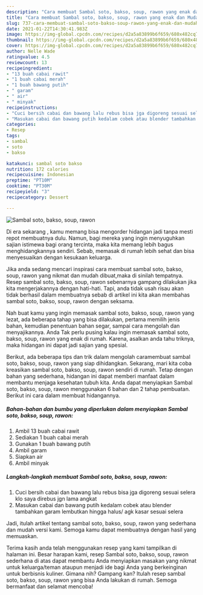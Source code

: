 ```yaml
---
description: "Cara membuat Sambal soto, bakso, soup, rawon yang enak dan Mudah Dibuat"
title: "Cara membuat Sambal soto, bakso, soup, rawon yang enak dan Mudah Dibuat"
slug: 737-cara-membuat-sambal-soto-bakso-soup-rawon-yang-enak-dan-mudah-dibuat
date: 2021-01-22T14:30:41.983Z
image: https://img-global.cpcdn.com/recipes/d2a5a83899b6f659/680x482cq70/sambal-soto-bakso-soup-rawon-foto-resep-utama.jpg
thumbnail: https://img-global.cpcdn.com/recipes/d2a5a83899b6f659/680x482cq70/sambal-soto-bakso-soup-rawon-foto-resep-utama.jpg
cover: https://img-global.cpcdn.com/recipes/d2a5a83899b6f659/680x482cq70/sambal-soto-bakso-soup-rawon-foto-resep-utama.jpg
author: Nelle Wade
ratingvalue: 4.5
reviewcount: 13
recipeingredient:
- "13 buah cabai rawit"
- "1 buah cabai merah"
- "1 buah bawang putih"
- " garam"
- " air"
- " minyak"
recipeinstructions:
- "Cuci bersih cabai dan bawang lalu rebus bisa jga digoreng sesuai selera klo saya direbus jgn lama angkat"
- "Masukan cabai dan bawang putih kedalam cobek atau blender tambahkan garam lembutkan hingga halus/ agk kasar sesuai selera"
categories:
- Resep
tags:
- sambal
- soto
- bakso

katakunci: sambal soto bakso 
nutrition: 172 calories
recipecuisine: Indonesian
preptime: "PT10M"
cooktime: "PT30M"
recipeyield: "3"
recipecategory: Dessert

---
```



![Sambal soto, bakso, soup, rawon](https://img-global.cpcdn.com/recipes/d2a5a83899b6f659/680x482cq70/sambal-soto-bakso-soup-rawon-foto-resep-utama.jpg)

Di era  sekarang , kamu memang bisa mengorder hidangan jadi tanpa mesti repot membuatnya dulu. Namun, bagi mereka yang ingin menyuguhkan sajian istimewa bagi orang tercinta, maka kita memang lebih bagus menghidangkannya sendiri. Sebab, memasak di rumah lebih sehat dan bisa menyesuaikan dengan kesukaan keluarga.

Jika anda sedang mencari inspirasi cara membuat sambal soto, bakso, soup, rawon yang nikmat dan mudah dibuat,maka di sinilah tempatnya. Resep sambal soto, bakso, soup, rawon  sebenarnya gampang dilakukan jika kita mengerjakannya dengan hati-hati. Tapi, anda tidak usah risau akan tidak berhasil dalam membuatnya 
sebab di artikel ini kita akan membahas sambal soto, bakso, soup, rawon dengan seksama.  



Nah buat kamu yang ingin memasak sambal soto, bakso, soup, rawon yang lezat, ada beberapa tahap yang bisa dilakukan, pertama memilih jenis bahan, kemudian penentuan bahan segar, sampai cara mengolah dan menyajikannya. Anda Tak perlu pusing kalau ingin memasak sambal soto, bakso, soup, rawon yang enak di rumah. Karena, asalkan anda  tahu triknya, maka hidangan ini dapat jadi sajian yang spesial.

Berikut, ada beberapa tips dan trik dalam mengolah caramembuat sambal soto, bakso, soup, rawon yang siap dihidangkan. Sekarang, mari kita coba kreasikan sambal soto, bakso, soup, rawon sendiri di rumah. Tetap dengan bahan yang sederhana, hidangan ini dapat memberi manfaat dalam membantu menjaga kesehatan tubuh kita. Anda dapat menyiapkan Sambal soto, bakso, soup, rawon menggunakan 6 bahan dan 2 tahap pembuatan. Berikut ini cara dalam membuat hidangannya.

<!--inarticleads1-->

##### Bahan-bahan dan bumbu yang diperlukan dalam menyiapkan Sambal soto, bakso, soup, rawon:

1. Ambil 13 buah cabai rawit
1. Sediakan 1 buah cabai merah
1. Gunakan 1 buah bawang putih
1. Ambil  garam
1. Siapkan  air
1. Ambil  minyak




<!--inarticleads2-->

##### Langkah-langkah membuat Sambal soto, bakso, soup, rawon:

1. Cuci bersih cabai dan bawang lalu rebus bisa jga digoreng sesuai selera klo saya direbus jgn lama angkat
1. Masukan cabai dan bawang putih kedalam cobek atau blender tambahkan garam lembutkan hingga halus/ agk kasar sesuai selera




Jadi, itulah artikel tentang  sambal soto, bakso, soup, rawon  yang sederhana dan mudah versi kami. Semoga kamu dapat membuatnya dengan hasil yang memuaskan. 

Terima kasih anda telah menggunakan resep yang kami tampilkan di halaman ini. Besar harapan kami, resep  Sambal soto, bakso, soup, rawon sederhana di atas dapat membantu Anda menyiapkan masakan yang nikmat untuk keluarga/teman ataupun menjadi ide bagi Anda yang berkeinginan untuk berbisnis kuliner. Gimana nih? Gampang kan? Itulah resep sambal soto, bakso, soup, rawon yang bisa Anda lakukan di rumah. Semoga bermanfaat dan selamat mencoba!

